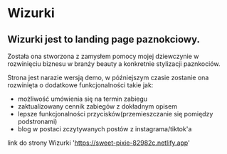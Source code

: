 # Wizurki

## Wizurki jest to landing page paznokciowy.


Została ona stworzona z zamysłem pomocy mojej dziewczynie w rozwinięciu biznesu w branży beauty a konkretnie stylizacji paznkociów.

Strona jest narazie wersją demo, w późniejszym czasie zostanie ona rozwinięta o dodatkowe funkcjonalności takie jak:
- możliwość umówienia się na termin zabiegu
- zaktualizowany cennik zabiegów z dokładnym opisem
- lepsze funkcjonalności przycisków(przemieszczanie się pomiędzy podstronami)
- blog w postaci zczytywanych postów z instagrama/tiktok'a


link do strony Wizurki 'https://sweet-pixie-82982c.netlify.app'

